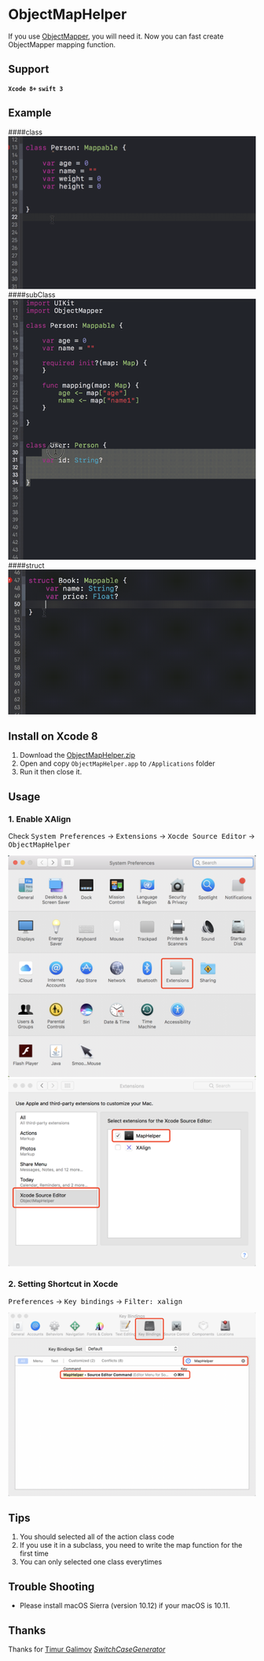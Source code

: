 # ObjectMapHelper


If you use [ObjectMapper](https://github.com/Hearst-DD/ObjectMapper), you will need it. Now you can fast create ObjectMapper mapping function.

## Support
**`Xcode 8+`**  **`swift 3`**


## Example
####class
![example](usage/example1.gif)
####subClass
![example](usage/example2.gif)
####struct
![example](usage/example3.gif)

## Install on Xcode 8
1. Download the [ObjectMapHelper.zip](https://github.com/is0bnd/ObjectMapHelper/blob/master/ObjectMapHelper.zip)
2. Open and copy `ObjectMapHelper.app` to `/Applications` folder
3. Run it then close it.

## Usage
### 1. Enable XAlign
Check <kbd>System Preferences</kbd> -> <kbd>Extensions</kbd> -> <kbd>Xocde Source Editor</kbd> -> <kbd> ObjectMapHelper </kbd>

![usage1](usage/usage1.png)
![usage1](usage/usage2.png)

### 2. Setting Shortcut in Xocde 
<kbd>Preferences</kbd> -> <kbd>Key bindings</kbd> -> <kbd>Filter: xalign</kbd>

![usage3](usage/usage3.png)

## Tips
1. You should selected all of the action class code
2. If you use it in a subclass, you need to write the map function for the first time
3. You can only selected one class everytimes


## Trouble Shooting
* Please install macOS Sierra (version 10.12) if your macOS is 10.11.

## Thanks
Thanks for [Timur Galimov](https://github.com/timaktimak) [*SwitchCaseGenerator*](https://github.com/timaktimak/SwitchCaseGenerator)

